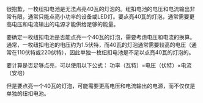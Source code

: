 很抱歉，一枚纽扣电池是无法点亮40瓦的灯泡的。纽扣电池的电压和电流输出非常有限，通常只能点亮小功率的设备或LED灯。要点亮40瓦的灯泡，通常需要更高电压和电流输出的电源才能供给足够的能量。

要确定一枚纽扣电池是否能点亮一个40瓦的灯泡，需要考虑电压和电流的换算。通常，一枚纽扣电池的电压约为1.5伏特，而40瓦的灯泡通常需要较高的电压（通常在110伏特或220伏特），因此单独一枚纽扣电池是不足以点亮40瓦的灯泡的。

要计算是否足够点亮，可以使用以下公式：
功率（瓦特）=电压（伏特）×电流（安培）

但是要点亮一个40瓦的灯泡，可能需要更高电压和电流输出的电源，而不仅仅是单独的纽扣电池。